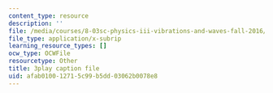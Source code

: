 ```yaml
---
content_type: resource
description: ''
file: /media/courses/8-03sc-physics-iii-vibrations-and-waves-fall-2016/afab010012715c99b5dd03062b0078e8_TjxR7lAwWhI.vtt
file_type: application/x-subrip
learning_resource_types: []
ocw_type: OCWFile
resourcetype: Other
title: 3play caption file
uid: afab0100-1271-5c99-b5dd-03062b0078e8
---
```

